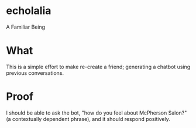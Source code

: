# echolalia
A Familiar Being

# What
This is a simple effort to make re-create a friend; generating a chatbot using previous conversations.

# Proof
I should be able to ask the bot, "how do you feel about McPherson Salon?" (a contextually dependent phrase), and it should respond positively.